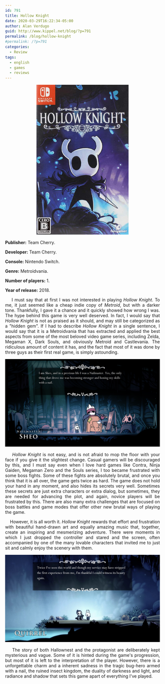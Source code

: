 ```yaml
---
id: 791
title: Hollow Knight
date: 2020-03-29T16:22:34-05:00
author: Alan Verdugo
guid: http://www.kippel.net/blog/?p=791
permalink: /blog/hollow-knight
#permalink: /?p=791
categories:
  - Review
tags:
  - english
  - games
  - reviews
---
```

<p style="text-align: center;">
  <img src="https://raw.githubusercontent.com/alanverdugo/alanverdugo.github.io/master/_posts/hollow_knight/cover.png" alt="Hollow Knight" width="300" height="486" />
</p>

<p style="text-align: justify;">
  <strong>Publisher:</strong> Team Cherry.
</p>

<p style="text-align: justify;">
  <strong>Developer:</strong> Team Cherry.
</p>

<p style="text-align: justify;">
  <strong>Console:</strong> Nintendo Switch.
</p>

<p style="text-align: justify;">
  <strong>Genre:</strong> Metroidvania.
</p>

<p style="text-align: justify;">
  <strong>Number of players:</strong> 1.
</p>

<p style="text-align: justify;">
  <strong>Year of release:</strong> 2018.
</p>

<p style="text-align: justify;">
        I must say that at first I was not interested in playing <em>Hollow Knight</em>. To me, it just seemed like a cheap indie copy of <em>Metroid</em>, but with a darker tone. Thankfully, I gave it a chance and it quickly showed how wrong I was. The hype behind this game is very well deserved. In fact, I would say that <em>Hollow Knight</em> is not as praised as it should, and may still be categorized as a "hidden gem". If I had to describe <em>Hollow Knight</em> in a single sentence, I would say that it is a Metroidvania that has extracted and applied the best aspects from some of the most beloved video game series, including Zelda, Megaman X, Dark Souls, and obviously Metroid and Castlevania. The ridiculous amount of content it has, and the fact that most of it was done by three guys as their first real game, is simply astounding.
</p>

<a href="https://raw.githubusercontent.com/alanverdugo/alanverdugo.github.io/master/_posts/hollow_knight/sheo.png">
    <img src="https://raw.githubusercontent.com/alanverdugo/alanverdugo.github.io/master/_posts/hollow_knight/sheo.png" alt="Nailmaster."/>
</a>
<p style="text-align: justify;">
      <em>Hollow Knight</em> is not easy, and is not afraid to mop the floor with your face if you give it the slightest change. Casual gamers will be discouraged by this, and I must say even when I love hard games like Contra, Ninja Gaiden, Megaman Zero and the Souls series, I too became frustrated with some boss fights. Some of these fights are absolutely brutal, and once you think that it is all over, the game gets twice as hard. The game does not hold your hand in any moment, and also hides its secrets very well. Sometimes these secrets are just extra characters or extra dialog, but sometimes, they are needed for advancing the plot, and again, novice players will be frustrated by this. There are also many extra challenges that are focused on boss battles and game modes that offer other new brutal ways of playing the game.
</p>

<p style="text-align: justify;">
      However, it is all worth it. <em>Hollow Knight</em> rewards that effort and frustration with beautiful hand-drawn art and equally amazing music that, together, create an inspiring and mesmerizing adventure. There were moments in which I just dropped the controller and stared and the screen, often accompanied by one of the many lovable characters that invited me to just sit and calmly enjoy the scenery with them.
</p>

<a href="https://raw.githubusercontent.com/alanverdugo/alanverdugo.github.io/master/_posts/hollow_knight/quirrel.jpg">
    <img src="https://raw.githubusercontent.com/alanverdugo/alanverdugo.github.io/master/_posts/hollow_knight/quirrel.jpg" alt="The blue lake." />
</a>

<p style="text-align: justify;">
      The story of both Hallownest and the protagonist are deliberately kept mysterious and vague. Some of it is hinted during the game's progression, but most of it is left to the interpretation of the player. However, there is a unforgettable charm and a inherent sadness in the tragic bug-hero armed with a nail, the ruined insect kingdom, the duality of darkness and light, and radiance and shadow that sets this game apart of everything I've played.
</p>
